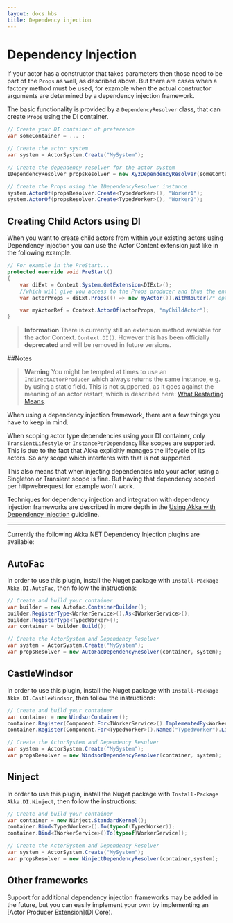 ```yaml
---
layout: docs.hbs
title: Dependency injection
---
```

# Dependency Injection
If your actor has a constructor that takes parameters then those need
to be part of the `Props` as well, as described above. But there are cases when
a factory method must be used, for example when the actual constructor arguments
are determined by a dependency injection framework.

The basic functionality is provided by a `DependencyResolver` class,
that can create `Props` using the DI container.

```csharp
// Create your DI container of preference
var someContainer = ... ;

// Create the actor system
var system = ActorSystem.Create("MySystem");

// Create the dependency resolver for the actor system
IDependencyResolver propsResolver = new XyzDependencyResolver(someContainer, system);

// Create the Props using the IDependencyResolver instance
system.ActorOf(propsResolver.Create<TypedWorker>(), "Worker1");
system.ActorOf(propsResolver.Create<TypedWorker>(), "Worker2");

```

## Creating Child Actors using DI
When you want to create child actors from within your existing actors using
Dependency Injection you can use the Actor Content extension just like in
the following example.

```csharp
// For example in the PreStart...
protected override void PreStart()
{
	var diExt = Context.System.GetExtension<DIExt>();
	//which will give you access to the Props producer and thus the entire akka API for creating Actors.
	var actorProps = diExt.Props(() => new myActor()).WithRouter(/* options here */);

	var myActorRef = Context.ActorOf(actorProps, "myChildActor");
}
```

> **Information** There is currently still an extension method available for the actor Context. `Context.DI()`. However this has been officially **deprecated** and will be removed in future versions.

##Notes

> **Warning** You might be tempted at times to use an `IndirectActorProducer`
which always returns the same instance, e.g. by using a static field. This is
not supported, as it goes against the meaning of an actor restart, which is
described here: [What Restarting Means](Supervision#what-restarting-means).

When using a dependency injection framework, there are a few things you have
to keep in mind.

When scoping actor type dependencies using your DI container, only
`TransientLifestyle` or `InstancePerDependency` like scopes are supported.
This is due to the fact that Akka explicitly manages the lifecycle of its
actors. So any scope which interferes with that is not supported.

This also means that when injecting dependencies into your actor, using a
Singleton or Transient scope is fine. But having that dependency scoped per
httpwebrequest for example won't work.

Techniques for dependency injection and integration with dependency injection
frameworks are described in more depth in the
[Using Akka with Dependency Injection](http://letitcrash.com/post/55958814293/akka-dependency-injection)
guideline.

----

Currently the following Akka.NET Dependency Injection plugins are available:

## AutoFac

In order to use this plugin, install the Nuget package with
`Install-Package Akka.DI.AutoFac`, then follow the instructions:

```csharp
// Create and build your container
var builder = new Autofac.ContainerBuilder();
builder.RegisterType<WorkerService>().As<IWorkerService>();
builder.RegisterType<TypedWorker>();
var container = builder.Build();

// Create the ActorSystem and Dependency Resolver
var system = ActorSystem.Create("MySystem");
var propsResolver = new AutoFacDependencyResolver(container, system);
```

## CastleWindsor

In order to use this plugin, install the Nuget package with
`Install-Package Akka.DI.CastleWindsor`, then follow the instructions:

```csharp
// Create and build your container
var container = new WindsorContainer();
container.Register(Component.For<IWorkerService>().ImplementedBy<WorkerService>());
container.Register(Component.For<TypedWorker>().Named("TypedWorker").LifestyleTransient());

// Create the ActorSystem and Dependency Resolver
var system = ActorSystem.Create("MySystem");
var propsResolver = new WindsorDependencyResolver(container, system);
```

## Ninject

In order to use this plugin, install the Nuget package with
`Install-Package Akka.DI.Ninject`, then follow the instructions:

```csharp
// Create and build your container
var container = new Ninject.StandardKernel();
container.Bind<TypedWorker>().To(typeof(TypedWorker));
container.Bind<IWorkerService>()To(typeof)WorkerService));

// Create the ActorSystem and Dependency Resolver
var system = ActorSystem.Create("MySystem");
var propsResolver = new NinjectDependencyResolver(container,system);
```

## Other frameworks

Support for additional dependency injection frameworks may be added in the
future, but you can easily implement your own by implementing an
[Actor Producer Extension](DI Core).





